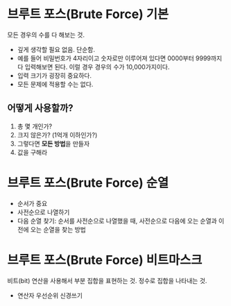 # 브루트 포스(Brute Force) 기본
모든 경우의 수를 다 해보는 것.
* 깊게 생각할 필요 없음. 단순함.
* 예를 들어 비밀번호가 4자리이고 숫자로만 이루어져 있다면 0000부터 9999까지 다 입력해보면 된다. 이럴 경우 경우의 수가 10,000가지이다.
* 입력 크기가 굉장히 중요하다.
* 모든 문제에 적용할 수는 없다.

## 어떻게 사용할까?
1. 총 몇 개인가?
2. 크지 않은가? (1억개 이하인가?)
3. 그렇다면 **모든 방법**을 만들자
4. 값을 구해라

# 브루트 포스(Brute Force) 순열
* 순서가 중요
* 사전순으로 나열하기
* 다음 순열 찾기: 순서를 사전순으로 나열했을 때, 사전순으로 다음에 오는 순열과 이전에 오는 순열을 찾는 방법

# 브루트 포스(Brute Force) 비트마스크
비트(bit) 연산을 사용해서 부분 집합을 표현하는 것. 정수로 집합을 나타내는 것.
* 연산자 우선순위 신경쓰기